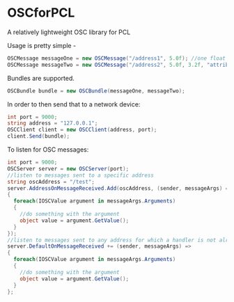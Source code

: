 # OSCforPCL
A relatively lightweight OSC library for PCL

Usage is pretty simple - 
```csharp
OSCMessage messageOne = new OSCMessage("/address1", 5.0f); //one float argument
OSCMessage messageTwo = new OSCMessage("/address2", 5.0f, 3.2f, "attributes"); //two floats and a string
```
Bundles are supported.
```csharp
OSCBundle bundle = new OSCBundle(messageOne, messageTwo);
```
In order to then send that to a network device:
```csharp
int port = 9000;
string address = "127.0.0.1";
OSCClient client = new OSCClient(address, port);
client.Send(bundle);
```
To listen for OSC messages:
```csharp
int port = 9000;
OSCServer server = new OSCServer(port);
//listen to messages sent to a specific address
string oscAddress = "/test";
server.AddressOnMessageReceived.Add(oscAddress, (sender, messageArgs) =>
{
  foreach(IOSCValue argument in messageArgs.Arguments)
  {
    //do something with the argument
    object value = argument.GetValue();
  }
});
//listen to messages sent to any address for which a handler is not already specified
server.DefaultOnMessageReceived += (sender, messageArgs) =>
{
  foreach(IOSCValue argument in messageArgs.Arguments)
  {
    //do something with the argument
    object value = argument.GetValue();
  }
};
```
